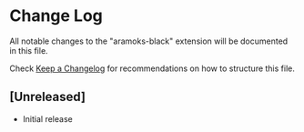 # Change Log

All notable changes to the "aramoks-black" extension will be documented in this file.

Check [Keep a Changelog](http://keepachangelog.com/) for recommendations on how to structure this file.

## [Unreleased]

- Initial release
